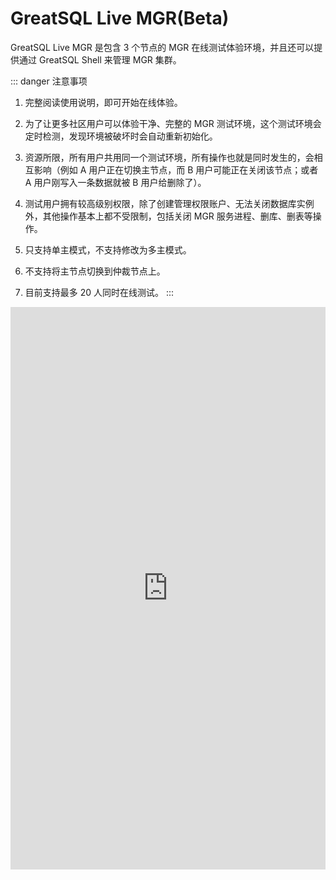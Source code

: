 # GreatSQL Live MGR(Beta)

GreatSQL Live MGR 是包含 3 个节点的 MGR 在线测试体验环境，并且还可以提供通过 GreatSQL Shell 来管理 MGR 集群。

::: danger 注意事项

1. 完整阅读使用说明，即可开始在线体验。

2. 为了让更多社区用户可以体验干净、完整的 MGR 测试环境，这个测试环境会定时检测，发现环境被破坏时会自动重新初始化。

3. 资源所限，所有用户共用同一个测试环境，所有操作也就是同时发生的，会相互影响（例如 A 用户正在切换主节点，而 B 用户可能正在关闭该节点；或者 A 用户刚写入一条数据就被 B 用户给删除了）。

4. 测试用户拥有较高级别权限，除了创建管理权限账户、无法关闭数据库实例外，其他操作基本上都不受限制，包括关闭 MGR 服务进程、删库、删表等操作。

5. 只支持单主模式，不支持修改为多主模式。

6. 不支持将主节点切换到仲裁节点上。

7. 目前支持最多 20 人同时在线测试。
:::

<style>
iframe {
width: 100%;
border: none;
transition: transform 0.3s ease-in-out;
}
</style>
<div class="container">
<iframe src='https://demo.greatsql.cn/' title='GreatSQL Live MGR' width='100%' height='900px' border=none></iframe>
</div>
